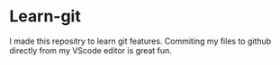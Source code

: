 # Learn-git
I made this repositry to learn git features.
Commiting my files to github directly from my VScode editor is great fun.
